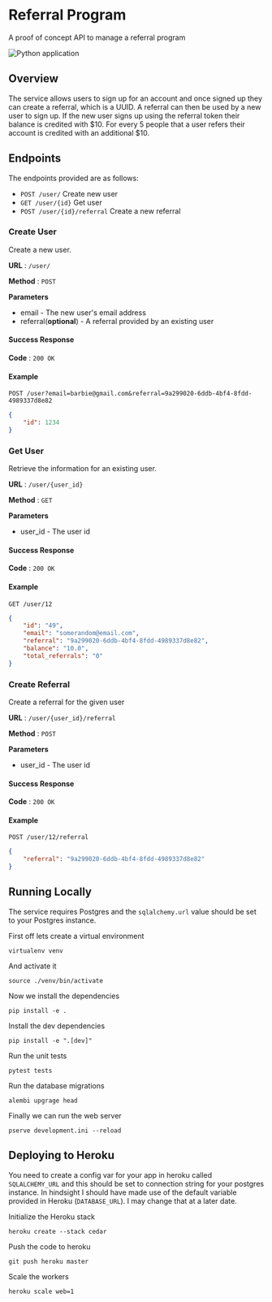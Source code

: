 # Referral Program
A proof of concept API to manage a referral program

![Python application](https://github.com/Rencode/referral_program/workflows/Python%20application/badge.svg)

## Overview
The service allows users to sign up for an account and once signed up they can create a referral, which is a UUID. 
A referral can then be used by a new user to sign up. If the new user signs up using the referral token their balance is 
credited with $10. For every 5 people that a user refers their account is credited with an additional $10.

## Endpoints
The endpoints provided are as follows:
* ``POST /user/`` Create new user
* ``GET /user/{id}`` Get user
* ``POST /user/{id}/referral`` Create a new referral

### Create User
Create a new user.

**URL** : `/user/`

**Method** : `POST`

**Parameters**
* email - The new user's email address
* referral(**optional**) - A referral provided by an existing user

#### Success Response

**Code** : `200 OK`

#### Example

``POST /user?email=barbie@gmail.com&referral=9a299020-6ddb-4bf4-8fdd-4989337d8e82``

```json
{
    "id": 1234
}
```

### Get User
Retrieve the information for an existing user.

**URL** : `/user/{user_id}`

**Method** : `GET`

**Parameters**
* user_id - The user id

#### Success Response

**Code** : `200 OK`

#### Example

``GET /user/12``

```json
{
    "id": "49",
    "email": "somerandom@email.com",
    "referral": "9a299020-6ddb-4bf4-8fdd-4989337d8e82",
    "balance": "10.0",
    "total_referrals": "0"
}
```

### Create Referral
Create a referral for the given user

**URL** : `/user/{user_id}/referral`

**Method** : `POST`

**Parameters**
* user_id - The user id

#### Success Response

**Code** : `200 OK`

#### Example

``POST /user/12/referral``

```json
{
    "referral": "9a299020-6ddb-4bf4-8fdd-4989337d8e82"
}
```

## Running Locally

The service requires Postgres and the ``sqlalchemy.url`` value should be set to your Postgres instance.

First off lets create a virtual environment 
```
virtualenv venv
```
And activate it
```
source ./venv/bin/activate
``` 
Now we install the dependencies
```
pip install -e .
```
Install the dev dependencies
```
pip install -e ".[dev]"
```
Run the unit tests
```
pytest tests
```
Run the database migrations
```
alembi upgrage head
```
Finally we can run the web server
```
pserve development.ini --reload
```

## Deploying to Heroku
You need to create a config var for your app in heroku called ``SQLALCHEMY_URL`` and this should be set to 
connection string for your postgres instance. In hindsight I should have made use of the default variable provided
in Heroku (``DATABASE_URL``). I may change that at a later date.

Initialize the Heroku stack
````
heroku create --stack cedar
````
Push the code to heroku
```
git push heroku master
```
Scale the workers
```
heroku scale web=1
```

